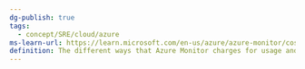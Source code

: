 ```yaml
---
dg-publish: true
tags:
  - concept/SRE/cloud/azure 
ms-learn-url: https://learn.microsoft.com/en-us/azure/azure-monitor/cost-usage
definition: The different ways that Azure Monitor charges for usage and how to evaluate charges on your Azure bill.
---
```

